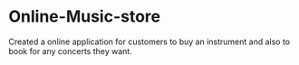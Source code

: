 # Online-Music-store
 Created a online application for customers to buy an instrument and also to book for any concerts they want.
